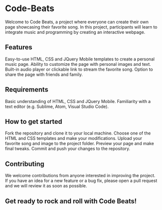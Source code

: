 # Code-Beats

Welcome to Code Beats, a project where everyone can create their own page showcasing their favorite song. In this project, participants will learn to integrate music and programming by creating an interactive webpage.

<h2>Features</h2>
Easy-to-use HTML, CSS and JQuery Mobile templates to create a personal music page.
Ability to customize the page with personal images and text.
Built-in audio player or clickable link to stream the favorite song.
Option to share the page with friends and family.

<h2>Requirements</h2>
Basic understanding of HTML, CSS and JQuery Mobile.
Familiarity with a text editor (e.g. Sublime, Atom, Visual Studio Code).

<h2>How to get started</h2>
Fork the repository and clone it to your local machine.
Choose one of the HTML and CSS templates and make your modifications.
Upload your favorite song and image to the project folder.
Preview your page and make final tweaks.
Commit and push your changes to the repository.

<h2>Contributing</h2>
We welcome contributions from anyone interested in improving the project. If you have an idea for a new feature or a bug fix, please open a pull request and we will review it as soon as possible.


<h2>Get ready to rock and roll with Code Beats!</h2>
